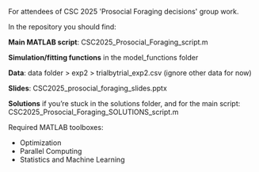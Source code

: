 For attendees of CSC 2025 'Prosocial Foraging decisions' group work. 

In the repository you should find:

**Main MATLAB script**: CSC2025_Prosocial_Foraging_script.m

**Simulation/fitting functions** in the model_functions folder 

**Data**:  data folder > exp2 > trialbytrial_exp2.csv (ignore other data for now)

**Slides**: CSC2025_prosocial_foraging_slides.pptx

**Solutions** if you’re stuck in the solutions folder, and for the main script:  CSC2025_Prosocial_Foraging_SOLUTIONS_script.m

Required MATLAB toolboxes: 

* Optimization
* Parallel Computing
* Statistics and Machine Learning

